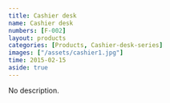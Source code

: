 ```yaml
---
title: Cashier desk
name: Cashier desk
numbers: [F-002]
layout: products
categories: [Products, Cashier-desk-series]
images: ["/assets/cashier1.jpg"]
time: 2015-02-15
aside: true
---
```


No description.